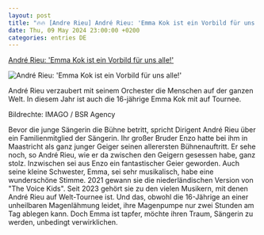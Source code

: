 ```yaml
---
layout: post
title: "🔥🔥 [Andre Rieu] André Rieu: 'Emma Kok ist ein Vorbild für uns alle!'"
date: Thu, 09 May 2024 23:00:00 +0200
categories: entries DE
---
```

[André Rieu: 'Emma Kok ist ein Vorbild für uns alle!'](https://www.mdr.de/meine-schlagerwelt/andre-rieu-unheilbar-kranke-emma-kok-ist-ein-vorbild-fuer-uns-alle-100.html)

![André Rieu: 'Emma Kok ist ein Vorbild für uns alle!'](https://cdn.mdr.de/meine-schlagerwelt/emma-kok-104_v-variantBig16x9_wm-true_zc-ecbbafc6.jpg?version=13874)

André Rieu verzaubert mit seinem Orchester die Menschen auf der ganzen Welt. In diesem Jahr ist auch die 16-jährige Emma Kok mit auf Tournee.

Bildrechte: IMAGO / BSR Agency

Bevor die junge Sängerin die Bühne betritt, spricht Dirigent André Rieu über ein Familienmitglied der Sängerin. Ihr großer Bruder Enzo hatte bei ihm in Maastricht als ganz junger Geiger seinen allerersten Bühnenauftritt. Er sehe noch, so André Rieu, wie er da zwischen den Geigern gesessen habe, ganz stolz. Inzwischen sei aus Enzo ein fantastischer Geier geworden. Auch seine kleine Schwester, Emma, sei sehr musikalisch, habe eine wunderschöne Stimme. 2021 gewann sie die niederländischen Version von "The Voice Kids". Seit 2023 gehört sie zu den vielen Musikern, mit denen André Rieu auf Welt-Tournee ist. Und das, obwohl die 16-Jährige an einer unheilbaren Magenlähmung leidet, ihre Magenpumpe nur zwei Stunden am Tag ablegen kann. Doch Emma ist tapfer, möchte ihren Traum, Sängerin zu werden, unbedingt verwirklichen.

